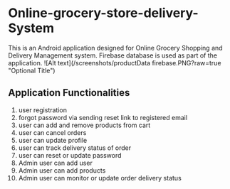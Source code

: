 # Online-grocery-store-delivery-System

This is an Android application designed for Online Grocery Shopping and Delivery Management system.
Firebase database is used as part of the application.
![Alt text](/screenshots/productData firebase.PNG?raw=true "Optional Title")


Application Functionalities
-------------------------------------

1. user registration
2. forgot password via sending reset link to registered email
3. user can add and remove products from cart
4. user can cancel orders
5. user can update profile
6. user can track delivery status of order
7. user can reset or update password
8. Admin user can add user
9. Admin user can add products
10. Admin user can monitor or update order delivery status

